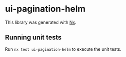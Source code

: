 # ui-pagination-helm

This library was generated with [Nx](https://nx.dev).


## Running unit tests

Run `nx test ui-pagination-helm` to execute the unit tests.


